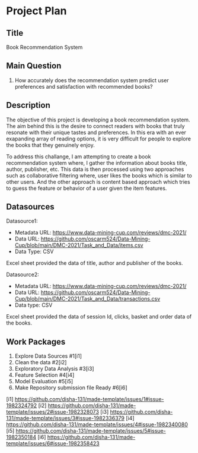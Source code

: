 # Project Plan

## Title
<!-- Give your project a short title. -->
Book Recommendation System

## Main Question

<!-- Think about one main question you want to answer based on the data. -->
1. How accurately does the recommendation system predict user preferences and satisfaction with recommended books?

## Description

<!-- Describe your data science project in max. 200 words. Consider writing about why and how you attempt it. -->   
The objective of this project is developing a book recommendation system. The aim behind this is the desire to connect readers with books that truly resonate with their unique tastes and preferences. In this era with an ever exapanding array of reading options, it is very difficult for people to explore the books that they genuinely enjoy. 

To address this challange, I am attempting to create a book recommendation system where, I gather the information about books title, author, publisher, etc. This data is then processed using two approaches such as collaborative filtering where, user likes the books which is similar to other users. And the other approach is content based approach which tries to guess the feature or behavior of a user given the item features.

## Datasources

<!-- Describe each datasources you plan to use in a section. Use the prefic "DatasourceX" where X is the id of the datasource. -->

Datasource1: 
* Metadata URL: https://www.data-mining-cup.com/reviews/dmc-2021/
* Data URL: https://github.com/oscarm524/Data-Mining-Cup/blob/main/DMC-2021/Task_and_Data/items.csv
* Data Type: CSV

Excel sheet provided the data of title, author and publisher of the books.

Datasource2:
* Metadata URL: https://www.data-mining-cup.com/reviews/dmc-2021/
* Data URL: https://github.com/oscarm524/Data-Mining-Cup/blob/main/DMC-2021/Task_and_Data/transactions.csv
* Data type: CSV

Excel sheet provided the data of session Id, clicks, basket and order data of the books.

## Work Packages

<!-- List of work packages ordered sequentially, each pointing to an issue with more details. -->

1. Explore Data Sources #1[i1]
2. Clean the data #2[i2]
3. Exploratory Data Analysis #3[i3]
4. Feature Selection #4[i4]
5. Model Evaluation #5[i5]
6. Make Repository submission file Ready #6[i6]

[i1] https://github.com/disha-131/made-template/issues/1#issue-1982324792
[i2] https://github.com/disha-131/made-template/issues/2#issue-1982328073
[i3] https://github.com/disha-131/made-template/issues/3#issue-1982336379
[i4] https://github.com/disha-131/made-template/issues/4#issue-1982340080
[i5] https://github.com/disha-131/made-template/issues/5#issue-1982350184
[i6] https://github.com/disha-131/made-template/issues/6#issue-1982358423
